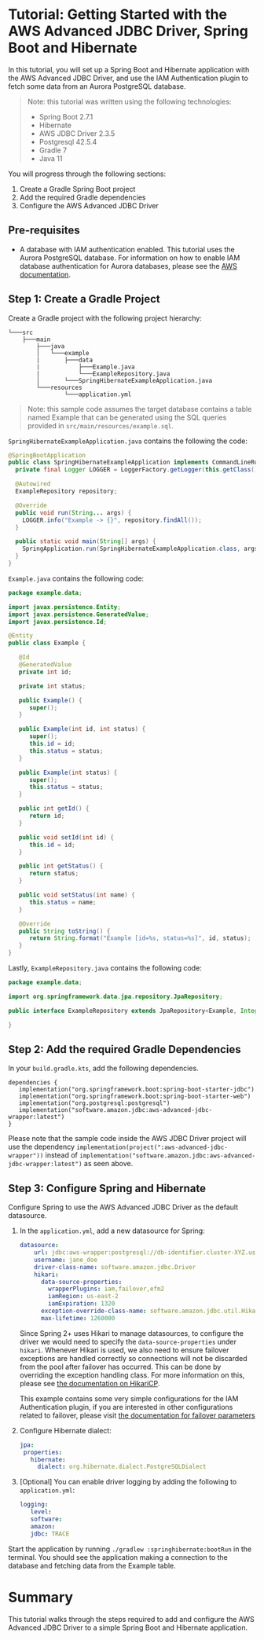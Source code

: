 # Tutorial: Getting Started with the AWS Advanced JDBC Driver, Spring Boot and Hibernate

In this tutorial, you will set up a Spring Boot and Hibernate application with the AWS Advanced JDBC Driver, and use the IAM Authentication plugin to fetch some data from an Aurora PostgreSQL database.

> Note: this tutorial was written using the following technologies:
>    - Spring Boot 2.7.1
>    - Hibernate
>    - AWS JDBC Driver 2.3.5
>    - Postgresql 42.5.4
>    - Gradle 7
>    - Java 11

You will progress through the following sections:
1. Create a Gradle Spring Boot project
2. Add the required Gradle dependencies
3. Configure the AWS Advanced JDBC Driver

## Pre-requisites
- A database with IAM authentication enabled. This tutorial uses the Aurora PostgreSQL database. For information on how to enable IAM database authentication for Aurora databases, please see the [AWS documentation](https://docs.aws.amazon.com/AmazonRDS/latest/UserGuide/UsingWithRDS.IAMDBAuth.html).

## Step 1: Create a Gradle Project
Create a Gradle project with the following project hierarchy:

```
└───src
    ├───main
        ├───java
        │   └───example
        |       ├───data
        |           ├───Example.java
        |           └───ExampleRepository.java
        │       └───SpringHibernateExampleApplication.java
        └───resources
                └───application.yml
```

> Note: this sample code assumes the target database contains a table named Example that can be generated using the SQL queries provided in `src/main/resources/example.sql`.

`SpringHibernateExampleApplication.java` contains the following the code:

```java
@SpringBootApplication
public class SpringHibernateExampleApplication implements CommandLineRunner {
  private final Logger LOGGER = LoggerFactory.getLogger(this.getClass());

  @Autowired
  ExampleRepository repository;

  @Override
  public void run(String... args) {
    LOGGER.info("Example -> {}", repository.findAll());
  }

  public static void main(String[] args) {
    SpringApplication.run(SpringHibernateExampleApplication.class, args);
  }
}
```

`Example.java` contains the following code:

```java
package example.data;

import javax.persistence.Entity;
import javax.persistence.GeneratedValue;
import javax.persistence.Id;

@Entity
public class Example {

   @Id
   @GeneratedValue
   private int id;

   private int status;

   public Example() {
      super();
   }

   public Example(int id, int status) {
      super();
      this.id = id;
      this.status = status;
   }

   public Example(int status) {
      super();
      this.status = status;
   }

   public int getId() {
      return id;
   }

   public void setId(int id) {
      this.id = id;
   }

   public int getStatus() {
      return status;
   }

   public void setStatus(int name) {
      this.status = name;
   }

   @Override
   public String toString() {
      return String.format("Example [id=%s, status=%s]", id, status);
   }
}
```
Lastly, `ExampleRepository.java` contains the following code:

```java
package example.data;

import org.springframework.data.jpa.repository.JpaRepository;

public interface ExampleRepository extends JpaRepository<Example, Integer> {

}
```

## Step 2: Add the required Gradle Dependencies
In your `build.gradle.kts`, add the following dependencies.

```
dependencies {
   implementation("org.springframework.boot:spring-boot-starter-jdbc")
   implementation("org.springframework.boot:spring-boot-starter-web")
   implementation("org.postgresql:postgresql")
   implementation("software.amazon.jdbc:aws-advanced-jdbc-wrapper:latest")
}
```

Please note that the sample code inside the AWS JDBC Driver project will use the dependency `implementation(project(":aws-advanced-jdbc-wrapper"))` instead of `implementation("software.amazon.jdbc:aws-advanced-jdbc-wrapper:latest")` as seen above.

## Step 3: Configure Spring and Hibernate
Configure Spring to use the AWS Advanced JDBC Driver as the default datasource.

1. In the `application.yml`, add a new datasource for Spring:
    ```yaml
    datasource:
        url: jdbc:aws-wrapper:postgresql://db-identifier.cluster-XYZ.us-east-2.rds.amazonaws.com:5432/db
        username: jane_doe
        driver-class-name: software.amazon.jdbc.Driver
        hikari:
          data-source-properties:
            wrapperPlugins: iam,failover,efm2
            iamRegion: us-east-2
            iamExpiration: 1320
          exception-override-class-name: software.amazon.jdbc.util.HikariCPSQLException
          max-lifetime: 1260000
    ```
   Since Spring 2+ uses Hikari to manage datasources, to configure the driver we would need to specify the `data-source-properties` under `hikari`.
   Whenever Hikari is used, we also need to ensure failover exceptions are handled correctly so connections will not be discarded from the pool after failover has occurred. This can be done by overriding the exception handling class. For more information on this, please see [the documentation on HikariCP](../../docs/using-the-jdbc-driver/using-plugins/UsingTheFailoverPlugin.md#hikaricp).
   
   This example contains some very simple configurations for the IAM Authentication plugin, if you are interested in other configurations related to failover, please visit [the documentation for failover parameters](../../docs/using-the-jdbc-driver/using-plugins/UsingTheFailoverPlugin.md#failover-parameters)
2. Configure Hibernate dialect:
   ```yaml
   jpa:
    properties:
      hibernate:
        dialect: org.hibernate.dialect.PostgreSQLDialect
   ```
3. [Optional] You can enable driver logging by adding the following to `application.yml`:
   ```yaml
   logging:
      level:
      software:
      amazon:
      jdbc: TRACE
   ```

Start the application by running `./gradlew :springhibernate:bootRun` in the terminal. You should see the application making a connection to the database and fetching data from the Example table.

# Summary
This tutorial walks through the steps required to add and configure the AWS Advanced JDBC Driver to a simple Spring Boot and Hibernate application.
